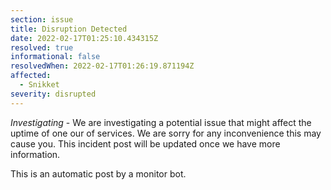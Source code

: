 ```yaml
---
section: issue
title: Disruption Detected
date: 2022-02-17T01:25:10.434315Z
resolved: true
informational: false
resolvedWhen: 2022-02-17T01:26:19.871194Z
affected:
  - Snikket
severity: disrupted
---
```

*Investigating* - We are investigating a potential issue that might affect the uptime of one our of services. We are sorry for any inconvenience this may cause you. This incident post will be updated once we have more information.

This is an automatic post by a monitor bot.
        